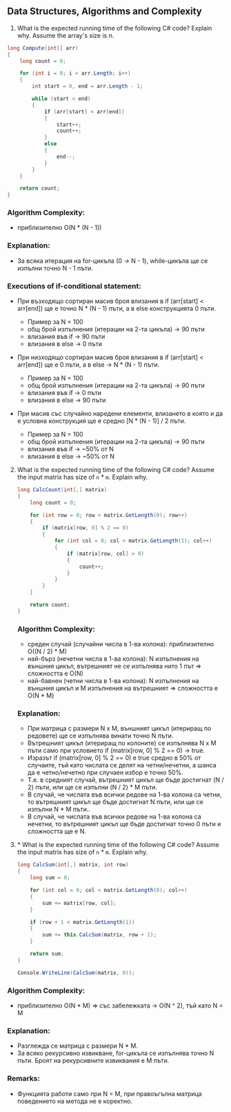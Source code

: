 ## Data Structures, Algorithms and Complexity

1. What is the expected running time of the following C# code? Explain why. Assume the array's size is n.

```c#
long Compute(int[] arr)
{
    long count = 0;

    for (int i = 0; i < arr.Length; i++)
    {
        int start = 0, end = arr.Length - 1;

        while (start < end)
        {
            if (arr[start] < arr[end])
            {
                start++;
                count++;
            }
            else
            {
                end--;
            }
        }
    }

    return count;
}
```
    
### Algorithm Complexity: 
* приблизително O(N * (N - 1))

### Explanation:
* За всяка итерация на for-цикъла (0 -> N - 1), while-цикъла ще се изпълни точно N - 1 пъти. 

### Executions of if-conditional statement:
* При възходящо сортиран масив броя влизания в if (arr[start] < arr[end]) ще е точно N * (N - 1) пъти, а в else конструкцията 0 пъти.
    * Пример за N = 100
    * общ брой изпълнения (итерации на 2-та цикъла) -> 90 пъти
    * влизания във if -> 90 пъти
    * влизания в else -> 0 пъти

* При низходящо сортиран масив броя влизания в if (arr[start] < arr[end]) ще е 0 пъти, а в else -> N * (N - 1) пъти.
    * Пример за N = 100
    * общ брой изпълнения (итерации на 2-та цикъла) -> 90 пъти
    * влизания във if -> 0 пъти
    * влизания в else -> 90 пъти

* При масив със случайно наредени елементи, влизането в която и да е условна конструкция ще е средно [N * (N - 1)] / 2 пъти.
    * Пример за N = 100
    * общ брой изпълнения (итерации на 2-та цикъла) -> 90 пъти
    * влизания във if -> ~50% от N
    * влизания в else -> ~50% от N
    
2. What is the expected running time of the following C# code? Assume the input matrix has size of `n` * `m`. Explain why.

    ```c#
    long CalcCount(int[,] matrix)
    {
        long count = 0;

        for (int row = 0; row < matrix.GetLength(0); row++)
        {
            if (matrix[row, 0] % 2 == 0)
            {
                for (int col = 0; col < matrix.GetLength(1); col++)
                {
                    if (matrix[row, col] > 0)
                    {
                        count++;
                    }
                }
            }
        }

        return count;
    }
    ``` 
    
    ### Algorithm Complexity: 
    * среден случай (случайни числа в 1-ва колона): приблизително O((N / 2) * M)
    * най-бърз (нечетни числа в 1-ва колона): N изпълнения на външния цикъл, вътрешният не се изпълнява нито 1 път => сложността е O(N)
    * най-бавнен (четни числа в 1-ва колона): N изпълнения на външния цикъл и M изпълнения на вътрешният => сложността е О(N * M)
    
    ### Explanation:
    * При матрица с размери N x M, външният цикъл (итериращ по редовете) ще се изпълнява винати точно N пъти.
    * Вътрешният цикъл (итериращ по колоните) се изпълнява N x M пъти само при условието if (matrix[row, 0] % 2 == 0) -> true.
    * Изразът if (matrix[row, 0] % 2 == 0) е true средно в 50% от случаите, тъй като числата се делят на четни/нечетни, а шанса да е четно/нечетно при случаен избор е точно 50%.
    * Т.е. в средният случай, вътрешният цикъл ще бъде достигнат (N / 2) пъти, или ще се изпълни (N / 2) * M пъти.
    * В случай, че числата във всички редове на 1-ва колона са четни, то вътрешният цикъл ще бъде достигнат N пъти, или ще се изпълни N * M пъти..
    * В случай, че числата във всички редове на 1-ва колона са нечетни, то вътрешният цикъл ще бъде достигнат точно 0 пъти и сложността ще е N.

3. \* What is the expected running time of the following C# code?  Assume the input matrix has size of `n` * `m`. Explain why.

    ```c#
    long CalcSum(int[,] matrix, int row)
    {
        long sum = 0;

        for (int col = 0; col < matrix.GetLength(0); col++)
        {
            sum += matrix[row, col];
        }

        if (row + 1 < matrix.GetLength(1))
        {
            sum += this.CalcSum(matrix, row + 1);
        }

        return sum;
    }

    Console.WriteLine(CalcSum(matrix, 0));
    ```
    
### Algorithm Complexity: 
* приблизително O(N * M) => със забележката -> O(N ^ 2), тъй като N = M

### Explanation:
* Разглежда се матрица с размери N * M.
* За всяко рекурсивно извикване, for-цикъла се изпълнява точно N пъти. Броят на рекурсивните извиквания е M пъти.

### Remarks:
* Функцията работи само при N = M, при правоъгълна матрица поведението на метода не е коректно. 
